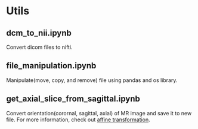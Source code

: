 # Utils
## dcm_to_nii.ipynb
Convert dicom files to nifti.


## file_manipulation.ipynb
Manipulate(move, copy, and remove) file using pandas and os library.


## get_axial_slice_from_sagittal.ipynb
Convert orientation(corornal, sagittal, axial) of MR image and save it to new file.
For more information, check out [affine transformation](https://nipy.org/nibabel/coordinate_systems.html).

